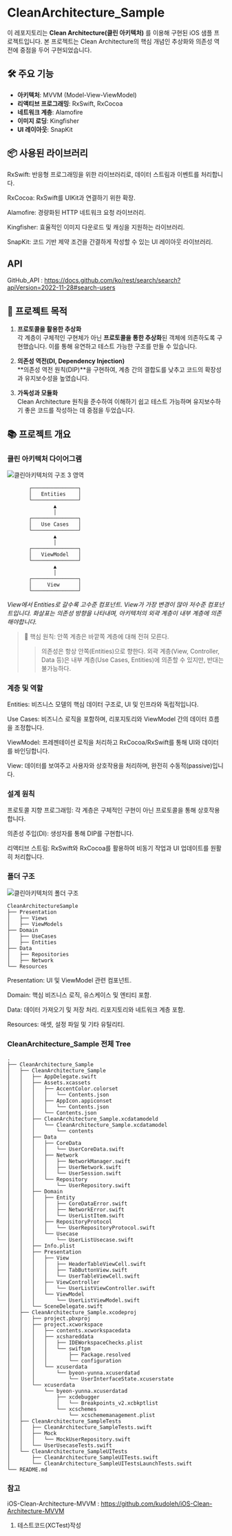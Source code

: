 # CleanArchitecture_Sample


이 레포지토리는 **Clean Architecture(클린 아키텍처)** 를 이용해 구현된 iOS 샘플 프로젝트입니다. 본 프로젝트는 Clean Architecture의 핵심 개념인 추상화와 의존성 역전에 중점을 두어 구현되었습니다.


## 🛠️ 주요 기능

- **아키텍처**: MVVM (Model-View-ViewModel)
- **리액티브 프로그래밍**: RxSwift, RxCocoa
- **네트워크 계층**: Alamofire
- **이미지 로딩**: Kingfisher
- **UI 레이아웃**: SnapKit


## 📦 사용된 라이브러리

RxSwift: 반응형 프로그래밍을 위한 라이브러리로, 데이터 스트림과 이벤트를 처리합니다.

RxCocoa: RxSwift를 UIKit과 연결하기 위한 확장.

Alamofire: 경량화된 HTTP 네트워크 요청 라이브러리.

Kingfisher: 효율적인 이미지 다운로드 및 캐싱을 지원하는 라이브러리.

SnapKit: 코드 기반 제약 조건을 간결하게 작성할 수 있는 UI 레이아웃 라이브러리.



## API

GitHub_API : <https://docs.github.com/ko/rest/search/search?apiVersion=2022-11-28#search-users>


## 🎯 프로젝트 목적

1. **프로토콜을 활용한 추상화**  
   각 계층이 구체적인 구현체가 아닌 **프로토콜을 통한 추상화**된 객체에 의존하도록 구현했습니다. 이를 통해 유연하고 테스트 가능한 구조를 만들 수 있습니다.

2. **의존성 역전(DI, Dependency Injection)**  
   **의존성 역전 원칙(DIP)**을 구현하여, 계층 간의 결합도를 낮추고 코드의 확장성과 유지보수성을 높였습니다.

3. **가독성과 모듈화**  
   Clean Architecture 원칙을 준수하여 이해하기 쉽고 테스트 가능하며 유지보수하기 좋은 코드를 작성하는 데 중점을 두었습니다.



## 📚 프로젝트 개요

### 클린 아키텍처 다이어그램

![클린아키텍처의 구조 3 영역](https://miro.medium.com/v2/resize:fit:640/format:webp/1*wvjjjXBuMfrxd7JxL8L9Ww.png)


```text
       ┌───────────────┐
       │   Entities    │
       └───────────────┘
               ▲  
               │  
       ┌───────────────┐
       │   Use Cases   │
       └───────────────┘
               ▲
               │
       ┌───────────────┐
       │   ViewModel   │
       └───────────────┘
               ▲
               │
       ┌───────────────┐
       │     View      │
       └───────────────┘

```
*View에서 Entities로 갈수록 고수준 컴포넌트. View가 가장 변경이 많아 저수준 컴포넌트입니다.*
*화살표는 의존성 방향을 나타내며, 아키텍처의 외곽 계층이 내부 계층에 의존해야합니다.*


> 🔑 핵심 원칙: 안쪽 계층은 바깥쪽 계층에 대해 전혀 모른다.
> > 의존성은 항상 안쪽(Entities)으로 향한다.
> > 외곽 계층(View, Controller, Data 등)은 내부 계층(Use Cases, Entities)에 의존할 수 있지만, 반대는 불가능하다.



### 계층 및 역할
Entities: 비즈니스 모델의 핵심 데이터 구조로, UI 및 인프라와 독립적입니다.

Use Cases: 비즈니스 로직을 포함하며, 리포지토리와 ViewModel 간의 데이터 흐름을 조정합니다.

ViewModel: 프레젠테이션 로직을 처리하고 RxCocoa/RxSwift를 통해 UI와 데이터를 바인딩합니다.

View: 데이터를 보여주고 사용자와 상호작용을 처리하며, 완전히 수동적(passive)입니다.



### 설계 원칙
프로토콜 지향 프로그래밍: 각 계층은 구체적인 구현이 아닌 프로토콜을 통해 상호작용합니다.

의존성 주입(DI): 생성자를 통해 DIP를 구현합니다.

리액티브 스트림: RxSwift와 RxCocoa를 활용하여 비동기 작업과 UI 업데이트를 원활히 처리합니다.



### 폴더 구조

![클린아키텍처의 폴더 구조](https://github.com/kudoleh/iOS-Clean-Architecture-MVVM/raw/master/README_FILES/CleanArchitecture+MVVM.png?raw=true)

    
```text
CleanArchitectureSample
├── Presentation
│   ├── Views
│   ├── ViewModels
├── Domain
│   ├── UseCases
│   ├── Entities
├── Data
│   ├── Repositories
│   ├── Network
└── Resources
```

Presentation: UI 및 ViewModel 관련 컴포넌트.

Domain: 핵심 비즈니스 로직, 유스케이스 및 엔티티 포함.

Data: 데이터 가져오기 및 저장 처리. 리포지토리와 네트워크 계층 포함.

Resources: 애셋, 설정 파일 및 기타 유틸리티.


### CleanArchitecture_Sample 전체 Tree 
```text
.
├── CleanArchitecture_Sample
│   ├── CleanArchitecture_Sample
│   │   ├── AppDelegate.swift
│   │   ├── Assets.xcassets
│   │   │   ├── AccentColor.colorset
│   │   │   │   └── Contents.json
│   │   │   ├── AppIcon.appiconset
│   │   │   │   └── Contents.json
│   │   │   └── Contents.json
│   │   ├── CleanArchitecture_Sample.xcdatamodeld
│   │   │   └── CleanArchitecture_Sample.xcdatamodel
│   │   │       └── contents
│   │   ├── Data
│   │   │   ├── CoreData
│   │   │   │   └── UserCoreData.swift
│   │   │   ├── Network
│   │   │   │   ├── NetworkManager.swift
│   │   │   │   ├── UserNetwork.swift
│   │   │   │   └── UserSession.swift
│   │   │   └── Repository
│   │   │       └── UserRepository.swift
│   │   ├── Domain
│   │   │   ├── Entity
│   │   │   │   ├── CoreDataError.swift
│   │   │   │   ├── NetworkError.swift
│   │   │   │   └── UserListItem.swift
│   │   │   ├── RepositoryProtocol
│   │   │   │   └── UserRepositoryProtocol.swift
│   │   │   └── Usecase
│   │   │       └── UserListUsecase.swift
│   │   ├── Info.plist
│   │   ├── Presentation
│   │   │   ├── View
│   │   │   │   ├── HeaderTableViewCell.swift
│   │   │   │   ├── TabButtonView.swift
│   │   │   │   └── UserTableViewCell.swift
│   │   │   ├── ViewController
│   │   │   │   └── UserListViewController.swift
│   │   │   └── ViewModel
│   │   │       └── UserListViewModel.swift
│   │   └── SceneDelegate.swift
│   ├── CleanArchitecture_Sample.xcodeproj
│   │   ├── project.pbxproj
│   │   ├── project.xcworkspace
│   │   │   ├── contents.xcworkspacedata
│   │   │   ├── xcshareddata
│   │   │   │   ├── IDEWorkspaceChecks.plist
│   │   │   │   └── swiftpm
│   │   │   │       ├── Package.resolved
│   │   │   │       └── configuration
│   │   │   └── xcuserdata
│   │   │       └── byeon-yunna.xcuserdatad
│   │   │           └── UserInterfaceState.xcuserstate
│   │   └── xcuserdata
│   │       └── byeon-yunna.xcuserdatad
│   │           ├── xcdebugger
│   │           │   └── Breakpoints_v2.xcbkptlist
│   │           └── xcschemes
│   │               └── xcschememanagement.plist
│   ├── CleanArchitecture_SampleTests
│   │   ├── CleanArchitecture_SampleTests.swift
│   │   ├── Mock
│   │   │   └── MockUserRepository.swift
│   │   └── UserUsecaseTests.swift
│   └── CleanArchitecture_SampleUITests
│       ├── CleanArchitecture_SampleUITests.swift
│       └── CleanArchitecture_SampleUITestsLaunchTests.swift
└── README.md

```


        
### 참고 


iOS-Clean-Architecture-MVVM : <https://github.com/kudoleh/iOS-Clean-Architecture-MVVM>










1. 테스트코드(XCTest)작성
